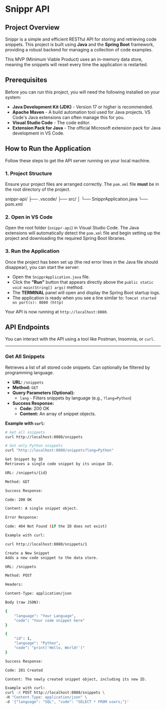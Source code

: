# Snippr API

## Project Overview

Snippr is a simple and efficient RESTful API for storing and retrieving code snippets. This project is built using **Java** and the **Spring Boot** framework, providing a robust backend for managing a collection of code examples.

This MVP (Minimum Viable Product) uses an in-memory data store, meaning the snippets will reset every time the application is restarted.

## Prerequisites

Before you can run this project, you will need the following installed on your system:

* **Java Development Kit (JDK)** - Version 17 or higher is recommended.
* **Apache Maven** - A build automation tool used for Java projects. VS Code's Java extensions can often manage this for you.
* **Visual Studio Code** - The code editor.
* **Extension Pack for Java** - The official Microsoft extension pack for Java development in VS Code.

## How to Run the Application

Follow these steps to get the API server running on your local machine.

### 1. Project Structure

Ensure your project files are arranged correctly. The `pom.xml` file **must** be in the root directory of the project.


snippr-api/
├── .vscode/
├── src/
│   └── SnipprApplication.java
└── pom.xml  

### 2. Open in VS Code

Open the root folder (`snippr-api`) in Visual Studio Code. The Java extensions will automatically detect the `pom.xml` file and begin setting up the project and downloading the required Spring Boot libraries.

### 3. Run the Application

Once the project has been set up (the red error lines in the Java file should disappear), you can start the server:

* Open the `SnipprApplication.java` file.
* Click the **"Run"** button that appears directly above the `public static void main(String[] args)` method.
* The **TERMINAL** panel will open and display the Spring Boot startup logs.
* The application is ready when you see a line similar to: `Tomcat started on port(s): 8080 (http)`

Your API is now running at `http://localhost:8080`.

## API Endpoints

You can interact with the API using a tool like Postman, Insomnia, or `curl`.

---

### Get All Snippets

Retrieves a list of all stored code snippets. Can optionally be filtered by programming language.

* **URL:** `/snippets`
* **Method:** `GET`
* **Query Parameters (Optional):**
    * `lang` - Filters snippets by language (e.g., `?lang=Python`)
* **Success Response:**
    * **Code:** 200 OK
    * **Content:** An array of snippet objects.

**Example with `curl`:**
```bash
# Get all snippets
curl http://localhost:8080/snippets

# Get only Python snippets
curl "http://localhost:8080/snippets?lang=Python"

Get Snippet by ID
Retrieves a single code snippet by its unique ID.

URL: /snippets/{id}

Method: GET

Success Response:

Code: 200 OK

Content: A single snippet object.

Error Response:

Code: 404 Not Found (if the ID does not exist)

Example with curl:

curl http://localhost:8080/snippets/1

Create a New Snippet
Adds a new code snippet to the data store.

URL: /snippets

Method: POST

Headers:

Content-Type: application/json

Body (raw JSON):

{
    "language": "Your Language",
    "code": "Your code snippet here"
}

{
    "id": 1,
    "language": "Python",
    "code": "print('Hello, World!')"
}

Success Response:

Code: 201 Created

Content: The newly created snippet object, including its new ID.

Example with curl:
curl -X POST http://localhost:8080/snippets \
-H "Content-Type: application/json" \
-d '{"language": "SQL", "code": "SELECT * FROM users;"}'
